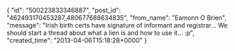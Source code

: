 {
   "id": "500223833346887",
   "post_id": "462493170453287_480677688634835",
   "from_name": "Eamonn O Brien",
   "message": "Irish birth certs have signature of informant and registrar... We should start a thread about what a lien is and how to use it... :p",
   "created_time": "2013-04-06T15:18:28+0000"
 }
